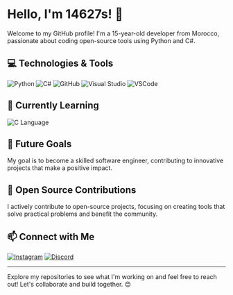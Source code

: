 
# Hello, I'm 14627s! 👋

Welcome to my GitHub profile! I'm a 15-year-old developer from Morocco, passionate about coding open-source tools using Python and C#.

## 💻 Technologies & Tools
![Python](https://img.shields.io/badge/-Python-3776AB?style=flat-square&logo=python&logoColor=white)
![C#](https://img.shields.io/badge/-C%23-239120?style=flat-square&logo=c-sharp&logoColor=white)
![GitHub](https://img.shields.io/badge/-GitHub-181717?style=flat-square&logo=github&logoColor=white)
![Visual Studio](https://img.shields.io/badge/-Visual%20Studio-5C2D91?style=flat-square&logo=visual-studio&logoColor=white)
![VSCode](https://img.shields.io/badge/-VS%20Code-007ACC?style=flat-square&logo=visual-studio-code&logoColor=white)

## 🌱 Currently Learning
![C Language](https://img.shields.io/badge/-C-00599C?style=flat-square&logo=c&logoColor=white)


## 🎯 Future Goals
My goal is to become a skilled software engineer, contributing to innovative projects that make a positive impact.

## 🚀 Open Source Contributions
I actively contribute to open-source projects, focusing on creating tools that solve practical problems and benefit the community.

## 📫 Connect with Me
[![Instagram](https://img.shields.io/badge/-Instagram-%23E4405F?style=flat-square&logo=instagram&logoColor=white)](https://www.instagram.com/14627s)
[![Discord](https://img.shields.io/badge/-Discord-%237289DA?style=flat-square&logo=discord&logoColor=white)](https://discord.com/users/843253888895025192)

---

Explore my repositories to see what I'm working on and feel free to reach out! Let's collaborate and build together. 😊

